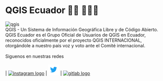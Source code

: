 # QGIS Ecuador  👋🏾 👩🏾‍💻

![qgis](https://user-images.githubusercontent.com/77024709/105770219-e891c880-5f2c-11eb-9c51-917a03c20e3d.JPG)
<br>
</a> QGIS - Un Sistema de Información Geográfica Libre y de Código Abierto.
QGIS Ecuador es el Grupo Oficial de Usuarios de QGIS en Ecuador, reconocidos oficialmente por el proyecto QGIS INTERNACIONAL, otorgándole a nuestro país voz y voto ante el Comité internacional.
<br>
<br>
Siguenos en nuestras redes
<br>
<br>
| [<img src="https://github.com/TheDudeThatCode/TheDudeThatCode/blob/master/Assets/Instagram.svg" alt="instagram logo" width="24">](https://www.instagram.com/qgisecuador/) | [<img src="https://raw.githubusercontent.com/Delta456/Delta456/master/img/twitter.png" alt="twitter logo" width="34">](https://twitter.com/qgisecuador) | [<img src="https://raw.githubusercontent.com/Delta456/Delta456/master/img/gitlab.png" alt="gitlab logo" width="24">](https://gitlab.com/QGIS-Ecuador) 
<br>
